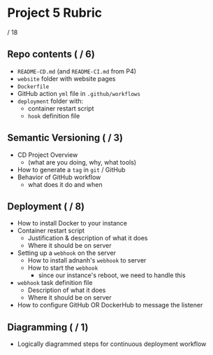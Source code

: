 # Project 5 Rubric

/ 18

## Repo contents ( / 6)

- `README-CD.md` (and `README-CI.md` from P4)
- `website` folder with website pages
- `Dockerfile`
- GitHub action `yml` file in `.github/workflows`
- `deployment` folder with:
  - container restart script
  - `hook` definition file

## Semantic Versioning ( / 3)

- CD Project Overview
  - (what are you doing, why, what tools)
- How to generate a `tag` in `git` / GitHub
- Behavior of GitHub workflow
  - what does it do and when

## Deployment ( / 8)

- How to install Docker to your instance
- Container restart script
  - Justification & description of what it does
  - Where it should be on server
- Setting up a `webhook` on the server
  - How to install adnanh's `webhook` to server
  - How to start the `webhook`
    - since our instance's reboot, we need to handle this
- `webhook` task definition file
  - Description of what it does
  - Where it should be on server
- How to configure GitHub OR DockerHub to message the listener 

## Diagramming ( / 1)

- Logically diagrammed steps for continuous deployment workflow